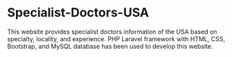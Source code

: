 # Specialist-Doctors-USA

This website provides specialist doctors information of the USA based on specialty, locality, and experience. PHP Laravel framework with HTML, CSS, Bootstrap, and MySQL database has been used to develop this website.
